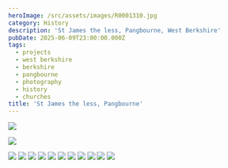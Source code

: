 ```yaml
---
heroImage: /src/assets/images/R0001310.jpg
category: History
description: 'St James the less, Pangbourne, West Berkshire'
pubDate: 2025-06-09T23:00:00.000Z
tags:
  - projects
  - west berkshire
  - berkshire
  - pangbourne
  - photography
  - history
  - churches
title: 'St James the less, Pangbourne'
---
```


![](/images/R0001296.jpg)

![](/src/assets/images/R0001297.jpg)

![](/src/assets/images/R0001298.jpg)
![](/src/assets/images/R0001299.jpg)
![](/src/assets/images/R0001300.jpg)
![](/src/assets/images/R0001302.jpg)
![](/src/assets/images/R0001304.jpg)
![](/src/assets/images/R0001306.jpg)
![](/src/assets/images/R0001308.jpg)
![](/src/assets/images/R0001310.jpg)
![](/src/assets/images/R0001311.jpg)
![](/src/assets/images/R0001312.jpg)
![](/src/assets/images/R0001321.jpg)
